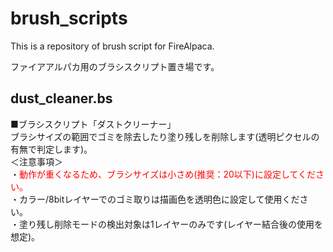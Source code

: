 # brush_scripts

This is a repository of brush script for FireAlpaca.

ファイアアルパカ用のブラシスクリプト置き場です。

## dust_cleaner.bs
■ブラシスクリプト「ダストクリーナー」<br>
ブラシサイズの範囲でゴミを除去したり塗り残しを削除します(透明ピクセルの有無で判定します)。<br>
＜注意事項＞<br>
・<font color='#F00'>動作が重くなるため、ブラシサイズは小さめ(推奨：20以下)に設定してください。</font><br>
・カラー/8bitレイヤーでのゴミ取りは描画色を透明色に設定して使用ください。<br>
・塗り残し削除モードの検出対象は1レイヤーのみです(レイヤー結合後の使用を想定)。

